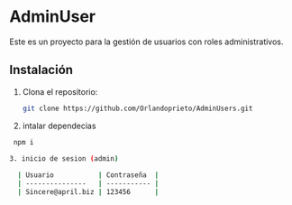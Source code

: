 # AdminUser

Este es un proyecto para la gestión de usuarios con roles administrativos.

## Instalación

1. Clona el repositorio:

   ```bash
   git clone https://github.com/Orlandoprieto/AdminUsers.git

2. intalar dependecias

  ```bash
   npm i

3. inicio de sesion (admin)
    
    | Usuario           | Contraseña  |
    | ---------------   | ----------- |
    | Sincere@april.biz | 123456      |

